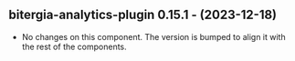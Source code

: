   ## bitergia-analytics-plugin 0.15.1 - (2023-12-18)
  
  * No changes on this component. The version is bumped to align it
    with the rest of the components.
